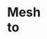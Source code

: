 <svg width="100" height="100" xmlns="http://www.w3.org/2000/svg">
<foreignObject width="100" height="100">
    <div xmlns="http://www.w3.org/1999/xhtml">
        <ul>
           <h1>Mesh to Text - Text to Mesh</h1> 
<h4>Script che derivano dalla mia tesi di laurea triennale in Informatica Applicata [L-31].
  <br> Permettono l'esportazione su file testuale e l'importazione del file testuale come mesh delle geometrie selezionate, tramite codice Python, in Blender 2.93. </h4>
</ul></div>
</foreignObject>
</svg>
